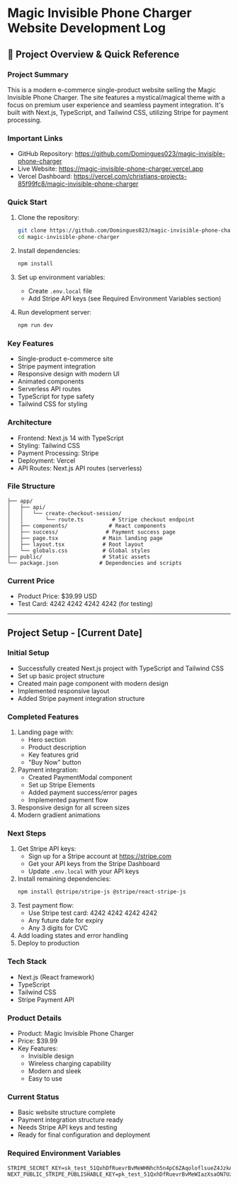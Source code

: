 # Magic Invisible Phone Charger Website Development Log

## 🌟 Project Overview & Quick Reference

### Project Summary
This is a modern e-commerce single-product website selling the Magic Invisible Phone Charger. The site features a mystical/magical theme with a focus on premium user experience and seamless payment integration. It's built with Next.js, TypeScript, and Tailwind CSS, utilizing Stripe for payment processing.

### Important Links
- GitHub Repository: https://github.com/Domingues023/magic-invisible-phone-charger
- Live Website: https://magic-invisible-phone-charger.vercel.app
- Vercel Dashboard: https://vercel.com/christians-projects-85f99fc8/magic-invisible-phone-charger

### Quick Start
1. Clone the repository:
   ```bash
   git clone https://github.com/Domingues023/magic-invisible-phone-charger.git
   cd magic-invisible-phone-charger
   ```
2. Install dependencies:
   ```bash
   npm install
   ```
3. Set up environment variables:
   - Create `.env.local` file
   - Add Stripe API keys (see Required Environment Variables section)

4. Run development server:
   ```bash
   npm run dev
   ```

### Key Features
- Single-product e-commerce site
- Stripe payment integration
- Responsive design with modern UI
- Animated components
- Serverless API routes
- TypeScript for type safety
- Tailwind CSS for styling

### Architecture
- Frontend: Next.js 14 with TypeScript
- Styling: Tailwind CSS
- Payment Processing: Stripe
- Deployment: Vercel
- API Routes: Next.js API routes (serverless)

### File Structure
```
├── app/
│   ├── api/
│   │   └── create-checkout-session/
│   │       └── route.ts         # Stripe checkout endpoint
│   ├── components/             # React components
│   ├── success/               # Payment success page
│   ├── page.tsx              # Main landing page
│   ├── layout.tsx            # Root layout
│   └── globals.css           # Global styles
├── public/                   # Static assets
└── package.json             # Dependencies and scripts
```

### Current Price
- Product Price: $39.99 USD
- Test Card: 4242 4242 4242 4242 (for testing)

---

## Project Setup - [Current Date]

### Initial Setup
- Successfully created Next.js project with TypeScript and Tailwind CSS
- Set up basic project structure
- Created main page component with modern design
- Implemented responsive layout
- Added Stripe payment integration structure

### Completed Features
1. Landing page with:
   - Hero section
   - Product description
   - Key features grid
   - "Buy Now" button
2. Payment integration:
   - Created PaymentModal component
   - Set up Stripe Elements
   - Added payment success/error pages
   - Implemented payment flow
3. Responsive design for all screen sizes
4. Modern gradient animations

### Next Steps
1. Get Stripe API keys:
   - Sign up for a Stripe account at https://stripe.com
   - Get your API keys from the Stripe Dashboard
   - Update `.env.local` with your API keys
2. Install remaining dependencies:
   ```bash
   npm install @stripe/stripe-js @stripe/react-stripe-js
   ```
3. Test payment flow:
   - Use Stripe test card: 4242 4242 4242 4242
   - Any future date for expiry
   - Any 3 digits for CVC
4. Add loading states and error handling
5. Deploy to production

### Tech Stack
- Next.js (React framework)
- TypeScript
- Tailwind CSS
- Stripe Payment API

### Product Details
- Product: Magic Invisible Phone Charger
- Price: $39.99
- Key Features:
  - Invisible design
  - Wireless charging capability
  - Modern and sleek
  - Easy to use

### Current Status
- Basic website structure complete
- Payment integration structure ready
- Needs Stripe API keys and testing
- Ready for final configuration and deployment

### Required Environment Variables
```env
STRIPE_SECRET_KEY=sk_test_51QxhDfRuevrBvMeWHNhch5n4pC6ZAqoloflsueZ4JzkAO8zJA12zi42rxjfQaBk9zJxHpN82wnpxTGszbbj17VVy00MgNqlSHK
NEXT_PUBLIC_STRIPE_PUBLISHABLE_KEY=pk_test_51QxhDfRuevrBvMeWIazXsaON7UzdTpQIjyfSPYsfR2YV0uqpDRFNqjDXQYPHL7qbgTiQfwKZKm1fRO7oXQuKpCC600fD6WpFSq
``` 